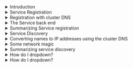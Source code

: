 <details>
<summary>Introduction</summary>
<br>

<img width="527" alt="image" src="https://user-images.githubusercontent.com/75510135/167252669-34557003-95a9-4915-b429-b9bcc72a3865.png">

Quick background#

Applications run inside of containers, and containers run inside of Pods. Every Kubernetes Pod gets its own unique IP address, and all Pods connect to the same flat network, called the Pod network. However, Pods are ephemeral. This means they come and go and should not be considered reliable. For example, scaling operations, rolling updates, rollbacks, and failures all cause Pods to be added or removed from the network.

To address the unreliable nature of Pods, Kubernetes provides a Service object that sits in front of a set of Pods and provides a reliable name, IP address, and port. Clients connect to the Service object, which, in turn, load balances requests to the target Pods.

    Note: The word “service” has lots of meanings. When we use it with a capital “S” we are referring to the Kubernetes Service object that provides stable networking to a set of Pods.

Modern cloud-native applications are composed of many small independent microservices that work together to create a useful application. For these microservices to work together, they need to be able to discover and connect to each other. This is where service discovery comes into play.

There are two major components to service discovery:

    Service registration
    Service discovery


</details>

<details>
<summary>Service Registration</summary>
<br>

  <img width="549" alt="image" src="https://user-images.githubusercontent.com/75510135/167253091-fe526ab9-bdd4-4aef-8d2f-02ddc0ae17c7.png">

  What is service registration?#

Service registration is the process of a microservice registering its connection details in a service registry so that other microservices can discover it and connect to it.

  <img width="627" alt="image" src="https://user-images.githubusercontent.com/75510135/167254282-e520cfca-5687-4abb-9c96-b5b0a14e6935.png">

  A few important things to note about this in Kubernetes:

    Kubernetes uses an internal DNS service as its service registry.
    Services, not individual Pods, register with DNS.
    The name, IP address, and network port of every Service is registered

For this to work, Kubernetes provides a well known internal DNS service that we usually call the “cluster DNS”. The term well known means that it operates at an address known to every Pod and container in the cluster. It’s implemented in the kube-system Namespace as a set of Pods managed by a Deployment called coredns. These Pods are fronted by a Service called kube-dns. Behind the scenes, it’s based on a DNS technology, called CoreDNS, and runs as a Kubernetes-native application.

The previous sentence contains a lot of detail, so the following commands show how its implemented. You can run these commands on your own Kubernetes clusters.

  <img width="749" alt="image" src="https://user-images.githubusercontent.com/75510135/167254303-2a92e23c-ca14-4b70-8404-179317c4be58.png">

  
</details>

<details>
<summary>Registration with cluster DNS</summary>
<br>

  Every Kubernetes Service is automatically registered with the cluster DNS when it’s created. The registration process looks like this (exact flow might slightly differ):

    You POST a new Service manifest to the API server.
    The request is authenticated, authorized, and subjected to admission policies.
    The Service is allocated a virtual IP address, called a ClusterIP.
    An Endpoints object (or Endpoint slices) is created to hold a list of Pods the Service will load balance traffic to.
    The Pod network is configured to handle traffic sent to the ClusterIP (more on this later).
    The Service’s name and IP are registered with the cluster DNS.

Step 6 is the secret sauce in the service registration process.

We mentioned earlier that the cluster DNS is a Kubernetes-native application. This means it knows it’s running on Kubernetes and implements a controller that watches the API server for new Service objects. Any time it observes a new Service object, it creates the DNS records that allow the Service name to be resolved to its ClusterIP. This means that applications and Services do not need to perform service registration – the cluster DNS is constantly looking for new Services and automatically registers their details.

It’s important to understand that the name registered for the Service is the value stored in its metadata.name property. The ClusterIP is dynamically assigned by Kubernetes.
<img width="530" alt="image" src="https://user-images.githubusercontent.com/75510135/167254344-266c317b-f896-4541-b00c-2d0c3017972a.png">
At this point, the front-end configuration of the Service is registered (name, IP, port), and the Service can be discovered by applications running in other Pods.
</details>

<details>
<summary>The Service back end</summary>
<br>

  Now that the front end of the Service is registered, the back end needs building. This involves creating and maintaining a list of Pod IPs that the Service will load-balance traffic to.

As explained in the previous chapter, every Service has a label selector that determines which Pods the Service will load balance traffic to. See below:
  <img width="586" alt="image" src="https://user-images.githubusercontent.com/75510135/167254371-e5ca5ea3-a4e7-46f1-8eac-625660e66234.png">

  Kubernetes automatically creates an Endpoints object (or Endpoint slices) for every Service. These hold the list of Pods that match the label selector and will receive traffic from the Service. They’re also critical to how traffic is routed from the Service’s ClusterIP to Pod IPs (more on this soon).

The following command shows an Endpoints object for a Service called ent. It has the IP address and port of two Pods that match the label selector.

  <img width="919" alt="image" src="https://user-images.githubusercontent.com/75510135/167254379-3f86b3ce-54c9-4036-b2b3-79fd7a78ca73.png">
The kubelet process on every node is watching the API server for new Endpoints objects. When it sees them, it creates local networking rules that redirect ClusterIP traffic to Pod IPs. In the modern Linux-based Kubernetes cluster the technology used to create these rules is the Linux IP Virtual Server (IPVS). Older versions of Kubernetes used iptables.
  
</details>

<details>
<summary>Summarizing Service registration</summary>
<br>

  At this point, the Service is fully registered and ready to be discovered:

    Its front end configuration is registered with DNS.
    Its back-end configuration is stored in an Endpoints object (or Endpoint slices), and the network is ready to handle traffic.

Let’s summarize the service registration process with the help of a simple flow diagram.
  <img width="905" alt="image" src="https://user-images.githubusercontent.com/75510135/167254404-2fca4563-f985-4f04-afef-7f62ee7da6c1.png">
You POST a new Service configuration to the API server, and the request is authenticated and authorized. The Service is allocated a ClusterIP, and its configuration is persisted to the cluster store. An associated Endpoint object is created to hold the list of Pod IPs that match the label selector. The cluster DNS is running as a Kubernetes-native application and watching the API server for new Service objects. It sees the new Service and registers the appropriate DNS and SRV records. Every node is running a kube-proxy that sees the new Service and Endpoints objects and creates IPVS rules on every node so that traffic to the Service’s ClusterIP is redirected to one of the Pods that match its label selector.
  
</details>

<details>
<summary>Service Discovery</summary>
<br>

  <img width="618" alt="image" src="https://user-images.githubusercontent.com/75510135/167254565-f901c8fd-ba66-49f0-bc8a-19251f9d3a53.png">

  Let’s assume there are two microservices applications on a single Kubernetes cluster – enterprise and voyager. The Pods for the enterprise app sit behind a Kubernetes Service, called ent, and the Pods for the voyager app sit behind another Kubernetes Service, called voy.

Both are registered with DNS as follows:

    ent: 192.168.201.240
    voy: 192.168.200.217


  <img width="719" alt="image" src="https://user-images.githubusercontent.com/75510135/167257883-c4c56c45-9df0-4847-b6a3-adf94d13ae33.png">

  For service discovery to work, every microservice needs to know two things:

    The name of the remote microservice they want to connect to.
    How to convert the name to an IP address.

The application developer is responsible for point 1 – coding the microservice with the names of microservices they connect to. Kubernetes takes care of point 2.
  
</details>

<details>
<summary>Converting names to IP addresses using the cluster DNS</summary>
<br>

  Kubernetes automatically configures every container so that it can find and use the cluster DNS to convert Service names to IPs. It does this by populating every container’s /etc/resolv.conf file with the IP address of a cluster DNS Service as well as any search domains that should be appended to unqualified names.

    Note: An “unqualified name” is a short name, such as ent. Appending a search domain converts an unqualified name into a fully qualified domain name (FQDN), such as ent.default.svc.cluster.local.

The following snippet shows a container that is configured to send DNS queries to the cluster DNS at 192.168.200.10. It also lists the search domains to append to unqualified names.
  
  $ cat /etc/resolv.conf 
search svc.cluster.local cluster.local default.svc.cluster.local
nameserver 192.168.200.10
options ndots:5
  
  <img width="936" alt="image" src="https://user-images.githubusercontent.com/75510135/167257920-f1183910-3772-459d-b6c3-2422d8117e9a.png">

  
</details>

<details>
<summary>Some network magic</summary>
<br>

  Once a Pod has the ClusterIP of a Service, it sends traffic to that IP address. However, the address is on a special network, called the service network, and there are no routes to it! This means the apps container doesn’t know where to send the traffic, so it sends it to its default gateway.

    Note: A default gateway is where a device sends traffic that it doesn’t have a specific route for. The default gateway will normally forward traffic to another device, with a larger routing table, that might have a route for the traffic. A simple analogy might be driving from City A to City B. The local roads in City A probably don’t have signposts to City B, so you follow signs to the major highway/motorway. Once on the highway/motorway, there is more of a chance that you will find directions to City B. If the first signpost doesn’t have directions to City B, you keep driving until you see a signpost for City B. Routing is similar, if a device doesn’t have a route for the destination network, the traffic is routed from one default gateway to the next until, hopefully, a device has a route to the required network.

The container’s default gateway sends the traffic to the Node it is running on.

The Node doesn’t have a route to the service network either, so it sends the traffic to its own default gateway. Doing this causes the traffic to be processed by the Node’s kernel, which is where the magic happens!

Every Kubernetes Node runs a system service called kube-proxy. At a high level, kube-proxy is responsible for capturing traffic destined for ClusterIPs and redirecting it to the IP addresses of Pods that match the Service’s label selector. Let’s look a bit closer:

kube-proxy is a Pod-based Kubernetes-native app that implements a controller that watches the API server for new Service and Endpoints objects. When it sees them, it creates local IPVS rules that tell the Node to intercept traffic destined for the Service’s ClusterIP and forward it to individual Pod IPs.

This means that every time a Node’s kernel processes traffic headed for an address on the service network, a trap occurs, and the traffic is redirected to the IP of a healthy Pod matching the Service’s label selector

    Kubernetes originally used iptables to do this trapping and load-balancing. However, it was replaced by IPVS in Kubernetes 1.11. This is because IPVS is a high-performance kernel-based L4 load balancer that scales better than iptables and implements better load balancing algorithms.


</details>

<details>
<summary>Summarizing service discovery</summary>
<br>

  <img width="899" alt="image" src="https://user-images.githubusercontent.com/75510135/167257965-6a9fe721-f533-4ec8-8cea-583e1b6df3d3.png">

  Assume a microservice, called “enterprise,” needs to send traffic to a microservice called “voyager.” To start this flow, the “enterprise” microservice needs to know the name of the Kubernetes Service object sitting in front of the “voyager” microservice. We’ll assume it’s called “voy,” but it is the responsibility of the application developer to ensure this is known.

An instance of the “enterprise” microservice sends a query to the cluster DNS (defined in the /etc/resolv.conf file of every container) asking it to resolve the name of the “voy” Service to an IP address. The cluster DNS replies with the ClusterIP (virtual IP), and the instance of the “enterprise” microservice sends requests to this ClusterIP. However, there are no routes to the service network that the ClusterIP is on. This means the requests are sent to the container’s default gateway and, eventually, sent to the Node the container is running on.

The Node has no route to the service network, so it sends the traffic to its own default gateway. En-route, the request is processed by the Node’s kernel. A trap is triggered, and the request is redirected to the IP address of a Pod that matches the Service’s label selector. The Node has routes to Pod IPs, and the requests reach a Pod and are processed.

</details>

<details>
<summary>How do I dropdown?</summary>
<br>
This is how you dropdown.
</details>

<details>
<summary>How do I dropdown?</summary>
<br>
This is how you dropdown.
</details>
